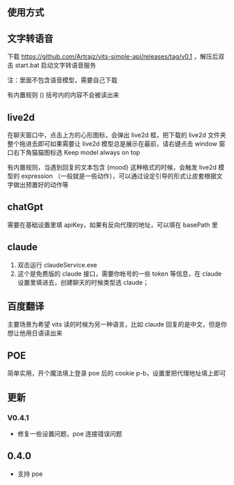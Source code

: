 ## 使用方式

## 文字转语音

下载 https://github.com/Artrajz/vits-simple-api/releases/tag/v0.1 ，解压后双击 start.bat 启动文字转语音服务

注：里面不包含语音模型，需要自己下载

有内置规则 () 括号内的内容不会被读出来

## live2d

在聊天窗口中，点击上方的心形图标，会弹出 live2d 框，把下载的 live2d 文件夹整个拖进去即可如果需要让 live2d 模型总是展示在最前，请右键点击 window 窗口右下角猫猫图标选 Keep model always on top

有内置规则，当遇到回复的文本包含 {mood} 这种格式的时候，会触发 live2d 模型的 expression （一般就是一些动作），可以通过设定引导的形式让皮套根据文字做出预置好的动作等

## chatGpt

需要在基础设置里填 apiKey，如果有反向代理的地址，可以填在 basePath 里

## claude

1. 双击运行 claudeService.exe
2. 这个是免费版的 claude 接口，需要你帐号的一些 token 等信息，在 claude 设置里填进去，创建聊天的时候类型选 claude；

## 百度翻译

主要场景为希望 vits 读的时候为另一种语言，比如 claude 回复的是中文，但是你想让他用日语读出来

## POE

简单实用，开个魔法填上登录 poe 后的 cookie p-b，设置里把代理地址填上即可

## 更新

### V0.4.1

- 修复一些设置问题，poe 连接错误问题

## 0.4.0

- 支持 poe
